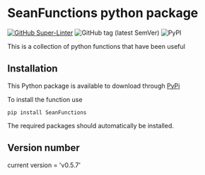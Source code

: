 # SeanFunctions python package
[![GitHub Super-Linter](https://github.com/sfayfar/SeanFunctions/actions/workflows/super-linter.yml/badge.svg)](https://github.com/marketplace/actions/super-linter)
![GitHub tag (latest SemVer)](https://img.shields.io/github/v/tag/sfayfar/SeanFunctions)
![PyPI](https://img.shields.io/pypi/v/SeanFunctions)

This is a collection of python functions that have been useful

## Installation
This Python package is available to download through [PyPi](https://pypi.org/project/SeanFunctions/)

To install the function use

`pip install SeanFunctions`

The required packages should automatically be installed.

## Version number
current version = 'v0.5.7'


